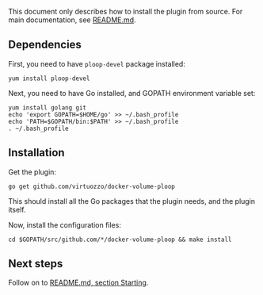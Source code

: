 This document only describes how to install the plugin from source.
For main documentation, see [README.md](README.md).

## Dependencies

First, you need to have ```ploop-devel``` package installed:

```yum install ploop-devel```

Next, you need to have Go installed, and GOPATH environment variable set:

```
yum install golang git
echo 'export GOPATH=$HOME/go' >> ~/.bash_profile
echo 'PATH=$GOPATH/bin:$PATH' >> ~/.bash_profile
. ~/.bash_profile
```

## Installation

Get the plugin:

```go get github.com/virtuozzo/docker-volume-ploop```

This should install all the Go packages that the plugin needs, and the plugin
itself.

Now, install the configuration files:

```cd $GOPATH/src/github.com/*/docker-volume-ploop && make install```

## Next steps

Follow on to [README.md, section Starting](README.md#starting).
